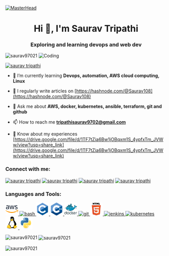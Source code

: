 [![MasterHead](https://assets-global.website-files.com/5ec7dad2e6f6295a9e2a23dd/6220d95f70422a6f3c48d01d_best-web-design-software.jpg)](https://www.linkedin.com/in/saurav-tripathi-60554922b/)

<h1 align="center">Hi 👋, I'm Saurav Tripathi</h1>
<h3 align="center">Exploring and learning devops and web dev</h3>
<img align="right" alt="Coding" width="400" src="https://raw.githubusercontent.com/gist/MedRedha/fd8e2481bde2610c96b9aafde543879c/raw/88624e8d31c4295973dcb7c900dacf0edc0a6d99/coding.gif">

<p align="left"> <img src="https://komarev.com/ghpvc/?username=saurav97021&label=Profile%20views&color=0e75b6&style=flat" alt="saurav97021" /> </p>

<p align="left"> <a href="https://twitter.com/saurav tripathi" target="blank"><img src="https://img.shields.io/twitter/follow/saurav tripathi?logo=twitter&style=for-the-badge" alt="saurav tripathi" /></a> </p>

- 🌱 I’m currently learning **Devops, automation, AWS cloud computing, Linux**

- 📝 I regularly write articles on [https://hashnode.com/@Saurav108](https://hashnode.com/@Saurav108)

- 💬 Ask me about **AWS, docker, kubernetes, ansible, terraform, git and github**

- 📫 How to reach me **tripathisaurav9702@gmail.com**

- 📄 Know about my experiences [https://drive.google.com/file/d/1TF7tZia6Bw1jOBqxm1S_4ypfxTm_JVWw/view?usp=share_link](https://drive.google.com/file/d/1TF7tZia6Bw1jOBqxm1S_4ypfxTm_JVWw/view?usp=share_link)

<h3 align="left">Connect with me:</h3>
<p align="left">
<a href="https://twitter.com/saurav tripathi" target="blank"><img align="center" src="https://raw.githubusercontent.com/rahuldkjain/github-profile-readme-generator/master/src/images/icons/Social/twitter.svg" alt="saurav tripathi" height="30" width="40" /></a>
<a href="https://linkedin.com/in/saurav tripathi" target="blank"><img align="center" src="https://raw.githubusercontent.com/rahuldkjain/github-profile-readme-generator/master/src/images/icons/Social/linked-in-alt.svg" alt="saurav tripathi" height="30" width="40" /></a>
<a href="https://instagram.com/saurav tripathi" target="blank"><img align="center" src="https://raw.githubusercontent.com/rahuldkjain/github-profile-readme-generator/master/src/images/icons/Social/instagram.svg" alt="saurav tripathi" height="30" width="40" /></a>
<a href="https://hashnode.com/saurav tripathi" target="blank"><img align="center" src="https://raw.githubusercontent.com/rahuldkjain/github-profile-readme-generator/master/src/images/icons/Social/hashnode.svg" alt="saurav tripathi" height="30" width="40" /></a>
</p>

<h3 align="left">Languages and Tools:</h3>
<p align="left"> <a href="https://aws.amazon.com" target="_blank" rel="noreferrer"> <img src="https://raw.githubusercontent.com/devicons/devicon/master/icons/amazonwebservices/amazonwebservices-original-wordmark.svg" alt="aws" width="40" height="40"/> </a> <a href="https://www.gnu.org/software/bash/" target="_blank" rel="noreferrer"> <img src="https://www.vectorlogo.zone/logos/gnu_bash/gnu_bash-icon.svg" alt="bash" width="40" height="40"/> </a> <a href="https://www.cprogramming.com/" target="_blank" rel="noreferrer"> <img src="https://raw.githubusercontent.com/devicons/devicon/master/icons/c/c-original.svg" alt="c" width="40" height="40"/> </a> <a href="https://www.w3schools.com/cpp/" target="_blank" rel="noreferrer"> <img src="https://raw.githubusercontent.com/devicons/devicon/master/icons/cplusplus/cplusplus-original.svg" alt="cplusplus" width="40" height="40"/> </a> <a href="https://www.docker.com/" target="_blank" rel="noreferrer"> <img src="https://raw.githubusercontent.com/devicons/devicon/master/icons/docker/docker-original-wordmark.svg" alt="docker" width="40" height="40"/> </a> <a href="https://git-scm.com/" target="_blank" rel="noreferrer"> <img src="https://www.vectorlogo.zone/logos/git-scm/git-scm-icon.svg" alt="git" width="40" height="40"/> </a> <a href="https://www.w3.org/html/" target="_blank" rel="noreferrer"> <img src="https://raw.githubusercontent.com/devicons/devicon/master/icons/html5/html5-original-wordmark.svg" alt="html5" width="40" height="40"/> </a> <a href="https://www.jenkins.io" target="_blank" rel="noreferrer"> <img src="https://www.vectorlogo.zone/logos/jenkins/jenkins-icon.svg" alt="jenkins" width="40" height="40"/> </a> <a href="https://kubernetes.io" target="_blank" rel="noreferrer"> <img src="https://www.vectorlogo.zone/logos/kubernetes/kubernetes-icon.svg" alt="kubernetes" width="40" height="40"/> </a> <a href="https://www.linux.org/" target="_blank" rel="noreferrer"> <img src="https://raw.githubusercontent.com/devicons/devicon/master/icons/linux/linux-original.svg" alt="linux" width="40" height="40"/> </a> <a href="https://www.python.org" target="_blank" rel="noreferrer"> <img src="https://raw.githubusercontent.com/devicons/devicon/master/icons/python/python-original.svg" alt="python" width="40" height="40"/> </a> </p>

<p><img align="left" src="https://github-readme-stats.vercel.app/api/top-langs?username=saurav97021&show_icons=true&locale=en&layout=compact" alt="saurav97021" /></p>

<p>&nbsp;<img align="center" src="https://github-readme-stats.vercel.app/api?username=saurav97021&show_icons=true&locale=en" alt="saurav97021" /></p>

<p><img align="center" src="https://github-readme-streak-stats.herokuapp.com/?user=saurav97021&" alt="saurav97021" /></p>
